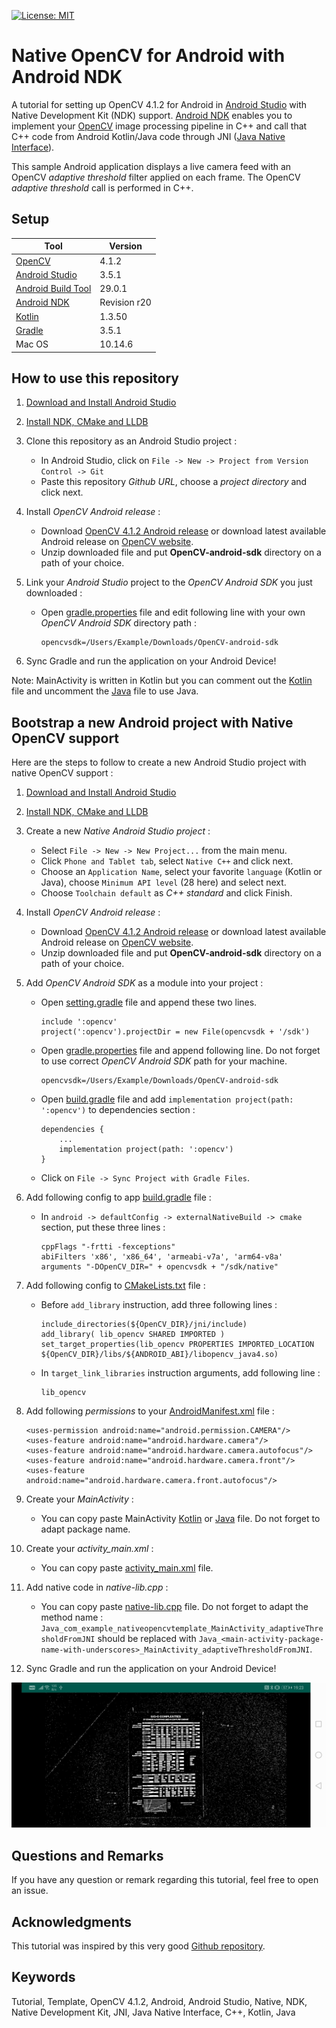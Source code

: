 [![License: MIT](https://img.shields.io/badge/License-MIT-yellow.svg)](https://opensource.org/licenses/MIT)
# Native OpenCV for Android with Android NDK

A tutorial for setting up OpenCV 4.1.2 for Android in [Android Studio](https://developer.android.com/studio) with Native Development Kit (NDK) support. 
[Android NDK](https://developer.android.com/ndk) enables you to implement your [OpenCV](https://opencv.org) image processing pipeline in C++ and call that C++ code from Android Kotlin/Java code through JNI ([Java Native Interface](https://en.wikipedia.org/wiki/Java_Native_Interface)).

This sample Android application displays a live camera feed with an OpenCV *adaptive threshold* filter applied on each frame. The OpenCV *adaptive threshold* call is performed in C++.

## Setup

| Tool      | Version |
| ---       |  ---    |
| [OpenCV](https://opencv.org) | 4.1.2
| [Android Studio](https://developer.android.com/studio) | 3.5.1
| [Android Build Tool](https://developer.android.com/about) | 29.0.1
| [Android NDK](https://developer.android.com/ndk/guides) | Revision r20
| [Kotlin](https://kotlinlang.org/docs/reference/) | 1.3.50
| [Gradle](https://gradle.org) | 3.5.1
| Mac OS | 10.14.6

## How to use this repository

1. [Download and Install Android Studio](https://developer.android.com/studio)
 
2. [Install NDK, CMake and LLDB](https://developer.android.com/studio/projects/install-ndk.md)
 
3. Clone this repository as an Android Studio project :
     * In Android Studio, click on `File -> New -> Project from Version Control -> Git`
     * Paste this repository *Github URL*, choose a *project directory* and click next.
     
4. Install *OpenCV Android release* :
    * Download [OpenCV 4.1.2 Android release](https://sourceforge.net/projects/opencvlibrary/files/4.1.2/opencv-4.1.2-android-sdk.zip/download) or download latest available Android release on [OpenCV website](https://opencv.org/releases/).
    * Unzip downloaded file and put **OpenCV-android-sdk** directory on a path of your choice.
 
5. Link your *Android Studio* project to the *OpenCV Android SDK* you just downloaded :
    * Open [gradle.properties](gradle.properties) file and edit following line with your own *OpenCV Android SDK* directory path :
    
          opencvsdk=/Users/Example/Downloads/OpenCV-android-sdk
          
6. Sync Gradle and run the application on your Android Device!

Note: MainActivity is written in Kotlin but you can comment out the [Kotlin](/app/src/main/kotlin/com/example/nativeopencvandroidtemplate/MainActivity.kt) file and uncomment the [Java](/app/src/main/java/com/example/nativeopencvandroidtemplate/MainActivity.java) file to use Java.

## Bootstrap a new Android project with Native OpenCV support

Here are the steps to follow to create a new Android Studio project with native OpenCV support :

1. [Download and Install Android Studio](https://developer.android.com/studio)

2. [Install NDK, CMake and LLDB](https://developer.android.com/studio/projects/install-ndk.md)

3. Create a new *Native Android Studio project* :
    * Select `File -> New -> New Project...` from the main menu.
    * Click `Phone and Tablet tab`, select `Native C++` and click next.
    * Choose an `Application Name`, select your favorite `language` (Kotlin or Java), choose `Minimum API level` (28 here) and select next.
    * Choose `Toolchain default` as *C++ standard* and click Finish.
    
4. Install *OpenCV Android release* :
    * Download [OpenCV 4.1.2 Android release](https://sourceforge.net/projects/opencvlibrary/files/4.1.2/opencv-4.1.2-android-sdk.zip/download) or download latest available Android release on [OpenCV website](https://opencv.org/releases/).
    * Unzip downloaded file and put **OpenCV-android-sdk** directory on a path of your choice.
    
5. Add *OpenCV Android SDK* as a module into your project :
    * Open [setting.gradle](settings.gradle) file and append these two lines.
    
          include ':opencv'
          project(':opencv').projectDir = new File(opencvsdk + '/sdk')
        
    * Open [gradle.properties](gradle.properties) file and append following line. Do not forget to use correct *OpenCV Android SDK* path for your machine. 
    
          opencvsdk=/Users/Example/Downloads/OpenCV-android-sdk
          
    * Open [build.gradle](app/build.gradle) file and add `implementation project(path: ':opencv')` to dependencies section :
    
          dependencies {
              ...
              implementation project(path: ':opencv')
          }
    
    * Click on `File -> Sync Project with Gradle Files`.
    
6. Add following config to app [build.gradle](app/build.gradle) file :
    * In `android -> defaultConfig -> externalNativeBuild -> cmake` section, put these three lines :
    
          cppFlags "-frtti -fexceptions"
          abiFilters 'x86', 'x86_64', 'armeabi-v7a', 'arm64-v8a'
          arguments "-DOpenCV_DIR=" + opencvsdk + "/sdk/native"
        
7. Add following config to [CMakeLists.txt](app/src/main/cpp/CMakeLists.txt) file :
    * Before `add_library` instruction, add three following lines :
    
          include_directories(${OpenCV_DIR}/jni/include)
          add_library( lib_opencv SHARED IMPORTED )
          set_target_properties(lib_opencv PROPERTIES IMPORTED_LOCATION ${OpenCV_DIR}/libs/${ANDROID_ABI}/libopencv_java4.so)
        
    * In `target_link_libraries` instruction arguments, add following line :
    
          lib_opencv
        
8. Add following *permissions* to your [AndroidManifest.xml](app/src/main/AndroidManifest.xml) file :

       <uses-permission android:name="android.permission.CAMERA"/>
       <uses-feature android:name="android.hardware.camera"/>
       <uses-feature android:name="android.hardware.camera.autofocus"/>
       <uses-feature android:name="android.hardware.camera.front"/>
       <uses-feature android:name="android.hardware.camera.front.autofocus"/>
    
9. Create your *MainActivity* :
    * You can copy paste MainActivity [Kotlin](/app/src/main/kotlin/com/example/nativeopencvandroidtemplate/MainActivity.kt) or [Java](/app/src/main/java/com/example/nativeopencvandroidtemplate/MainActivity.java) file. Do not forget to adapt package name.
    
10. Create your *activity_main.xml* :
    * You can copy paste [activity_main.xml](/app/src/main/res/layout/activity_main.xml) file.
    
11. Add native code in *native-lib.cpp* :
    * You can copy paste [native-lib.cpp](app/src/main/cpp/native-lib.cpp) file. Do not forget to adapt the method name : 
    `Java_com_example_nativeopencvtemplate_MainActivity_adaptiveThresholdFromJNI`
    should be replaced with 
    `Java_<main-activity-package-name-with-underscores>_MainActivity_adaptiveThresholdFromJNI`.
    
12. Sync Gradle and run the application on your Android Device!





![alt text](images/native-opencv-android-template-screenshot.jpg)


## Questions and Remarks

If you have any question or remark regarding this tutorial, feel free to open an issue.

## Acknowledgments

This tutorial was inspired by this very good [Github repository](https://github.com/leadrien/opencv_native_androidstudio).

## Keywords

Tutorial, Template, OpenCV 4.1.2, Android, Android Studio, Native, NDK, Native Development Kit, JNI, Java Native Interface, C++, Kotlin, Java
